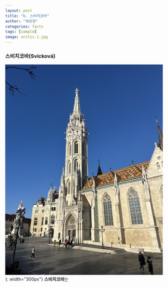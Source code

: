```yaml
---
layout: post
title: "b. 스비치코바"
author: "채유정"
categories: facts
tags: [sample]
image: arctic-1.jpg
---
```


### 스비치코바(Svícková)

![이미지](/assets/img/buda-2.jpg "스비치코바"){: width="300px"}
**스비치코바**는

